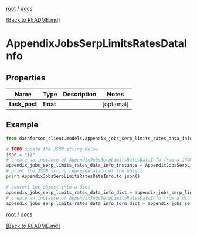 [root](./../ "root") / [docs](./ "docs")

[[Back to README.md]](./../README.md "[Back to README.md]")

# AppendixJobsSerpLimitsRatesDataInfo

## Properties

Name | Type | Description | Notes
------------ | ------------- | ------------- | -------------
**task_post** | **float** |  | [optional]

## Example

```python
from dataforseo_client.models.appendix_jobs_serp_limits_rates_data_info import AppendixJobsSerpLimitsRatesDataInfo

# TODO update the JSON string below
json = "{}"
# create an instance of AppendixJobsSerpLimitsRatesDataInfo from a JSON string
appendix_jobs_serp_limits_rates_data_info_instance = AppendixJobsSerpLimitsRatesDataInfo.from_json(json)
# print the JSON string representation of the object
print AppendixJobsSerpLimitsRatesDataInfo.to_json()

# convert the object into a dict
appendix_jobs_serp_limits_rates_data_info_dict = appendix_jobs_serp_limits_rates_data_info_instance.to_dict()
# create an instance of AppendixJobsSerpLimitsRatesDataInfo from a dict
appendix_jobs_serp_limits_rates_data_info_form_dict = appendix_jobs_serp_limits_rates_data_info.from_dict(appendix_jobs_serp_limits_rates_data_info_dict)
```

  

[root](./../ "root") / [docs](./ "docs")

[[Back to README.md]](./../README.md "[Back to README.md]")